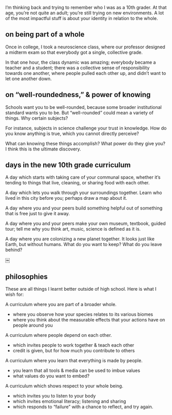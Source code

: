
I’m thinking back and trying to remember who I was as a 10th grader. At that age, you’re not quite an adult; you’re still trying on new environments. A lot of the most impactful stuff is about your identity in relation to the whole.

## on being part of a whole
Once in college, I took a neuroscience class, where our professor designed a midterm exam so that everybody got a single, collective grade.

In that one hour, the class dynamic was amazing; everybody became a teacher and a student; there was a collective sense of responsibility towards one another, where people pulled each other up, and didn’t want to let one another down. 


## on “well-roundedness,” & power of knowing
Schools want you to be well-rounded, because some broader institutional standard wants you to be. But “well-rounded” could mean a variety of things. Why certain subjects?

For instance, subjects in science challenge your trust in knowledge. How do you know anything is true, which you cannot directly perceive?

What can knowing these things accomplish? What power do they give you?
I think this is the ultimate discovery. 

[](https://github.com/kathymakes/teachingasart2018/blob/master/assignments/2_Curriculum/kathy_wu_1.jpg)


## days in the new 10th grade curriculum

A day which starts with taking care of your communal space, whether it’s tending to things that live, cleaning, or sharing food with each other.

A day which lets you walk through your surroundings together. Learn who lived in this city before you; perhaps draw a map about it.

A day where you and your peers build something helpful out of something that is free just to give it away.

A day where you and your peers make your own museum, textbook, guided tour; tell me why you think art, music, science is defined as it is.

A day where you are colonizing a new planet together. It looks just like Earth, but without humans. What do you want to keep? What do you leave behind?

￼[](https://github.com/kathymakes/teachingasart2018/blob/master/assignments/2_Curriculum/kathy_wu_1.jpg)

## philosophies

These are all things I learnt better outside of high school. Here is what I wish for:

A curriculum where you are part of a broader whole.
* where you observe how your species relates to its various biomes
* where you think about the measurable effects that your actions have on people around you

A curriculum where people depend on each other.
* which invites people to work together & teach each other
* credit is given, but for how much you contribute to others

A curriculum where you learn that everything is made by people.
* you learn that all tools & media can be used to imbue values
* what values do you want to embed?

A curriculum which shows respect to your whole being.
* which invites you to listen to your body
* which invites emotional literacy; listening and sharing
* which responds to “failure” with a chance to reflect, and try again.

